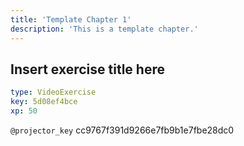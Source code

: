 ```yaml
---
title: 'Template Chapter 1'
description: 'This is a template chapter.'
---
```


## Insert exercise title here

```yaml
type: VideoExercise
key: 5d08ef4bce
xp: 50
```

`@projector_key`
cc9767f391d9266e7fb9b1e7fbe28dc0
